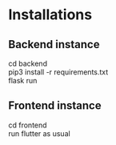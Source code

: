 
# Installations



## Backend instance
cd backend\
pip3 install -r requirements.txt\
flask run

## Frontend instance
cd frontend\
run flutter as usual 

